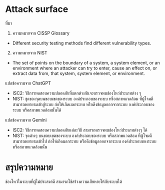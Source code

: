 # Attack surface

ที่มา
1. ความหมายจาก CISSP Glossary
  -  Different security testing methods find different vulnerability types.

2. ความหมายจาก NIST
  -  The set of points on the boundary of a system, a system element, or an environment where an attacker can try to enter, cause an effect on, or extract data from, that system, system element, or environment.

แปลข้อความจาก ChatGPT
  -  ISC2: 
    วิธีการทดสอบความปลอดภัยที่แตกต่างกันจะตรวจพบช่องโหว่ประเภทต่าง ๆ
  -  NIST: 
    ชุดของจุดบนขอบเขตของระบบ องค์ประกอบของระบบ หรือสภาพแวดล้อม ที่ผู้โจมตีสามารถพยายามเข้าสู่ระบบ ก่อให้เกิดผลกระทบ หรือดึงข้อมูลออกจากระบบ องค์ประกอบของระบบ หรือสภาพแวดล้อมนั้นได้

แปลข้อความจาก Gemini
  -  ISC2: 
    วิธีการทดสอบความปลอดภัยแต่ละวิธี สามารถตรวจพบช่องโหว่ประเภทต่างๆ ได้
  -  NIST: 
    จุดต่างๆ บนขอบเขตของระบบ องค์ประกอบของระบบ หรือสภาพแวดล้อม ที่ผู้โจมตีสามารถพยายามเข้าไป ก่อให้เกิดผลกระทบ หรือดึงข้อมูลออกจากระบบ องค์ประกอบของระบบ หรือสภาพแวดล้อมนั้น

# สรุปความหมาย

  ช่องโหว่ในระบบที่ผู้ไม่ประสงค์ดี สามารถใช้สร้างความเสียหายให้กับระบบได้
